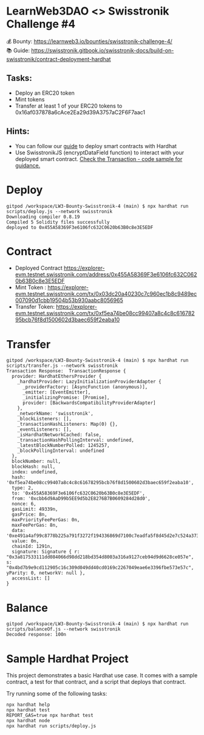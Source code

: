  
# LearnWeb3DAO <> Swisstronik Challenge #4   

💰 Bounty: https://learnweb3.io/bounties/swisstronik-challenge-4/   
📚 Guide: https://swisstronik.gitbook.io/swisstronik-docs/build-on-swisstronik/contract-deployment-hardhat    

## Tasks:
- Deploy an ERC20 token   
- Mint tokens   
- Transfer at least 1 of your ERC20 tokens to 0x16af037878a6cAce2Ea29d39A3757aC2F6F7aac1   

## Hints:
- You can follow our [guide](https://swisstronik.gitbook.io/swisstronik-docs/build-on-swisstronik/contract-deployment-hardhat) to deploy smart contracts with Hardhat   
- Use SwisstronikJS (encryptDataField function) to interact with your deployed smart contract. [Check the Transaction - code sample for guidance.](https://swisstronik.gitbook.io/swisstronik-docs/build-on-swisstronik/contract-deployment-hardhat/5.-interact-with-the-contract-transaction)     

# Deploy   

```shell
gitpod /workspace/LW3-Bounty-Swisstronik-4 (main) $ npx hardhat run scripts/deploy.js --network swisstronik
Downloading compiler 0.8.19
Compiled 5 Solidity files successfully
deployed to 0x455A58369F3e6106fc632C0620b63B0c8e3E5EDF
```   
# Contract   

- Deployed Contract https://explorer-evm.testnet.swisstronik.com/address/0x455A58369F3e6106fc632C0620b63B0c8e3E5EDF   
- Mint Token : https://explorer-evm.testnet.swisstronik.com/tx/0x03dc20a40230c7c960ec1b8c9489ec007090d1cbb19504b53b930aabc8056965   
- Transfer Token: https://explorer-evm.testnet.swisstronik.com/tx/0xf5ea74be08cc99407a8c4c8c61678295bcb76f8d1500602d3baec659f2eaba10   

# Transfer   

```shell
gitpod /workspace/LW3-Bounty-Swisstronik-4 (main) $ npx hardhat run scripts/transfer.js --network swisstronik
Transaction Response:  TransactionResponse {
  provider: HardhatEthersProvider {
    _hardhatProvider: LazyInitializationProviderAdapter {
      _providerFactory: [AsyncFunction (anonymous)],
      _emitter: [EventEmitter],
      _initializingPromise: [Promise],
      provider: [BackwardsCompatibilityProviderAdapter]
    },
    _networkName: 'swisstronik',
    _blockListeners: [],
    _transactionHashListeners: Map(0) {},
    _eventListeners: [],
    _isHardhatNetworkCached: false,
    _transactionHashPollingInterval: undefined,
    _latestBlockNumberPolled: 1245257,
    _blockPollingInterval: undefined
  },
  blockNumber: null,
  blockHash: null,
  index: undefined,
  hash: '0xf5ea74be08cc99407a8c4c8c61678295bcb76f8d1500602d3baec659f2eaba10',
  type: 2,
  to: '0x455A58369F3e6106fc632C0620b63B0c8e3E5EDF',
  from: '0xcbb6d9AaD99b5EE9d5b2E8276B7B0609284d28d0',
  nonce: 6,
  gasLimit: 49339n,
  gasPrice: 8n,
  maxPriorityFeePerGas: 0n,
  maxFeePerGas: 8n,
  data: '0xe491a4af99c8778b225a791f3272f194336869d7100c7eadfa5f8d45d2e7c524a37365f8e5d2b5e276a98843a3be4dda84ac4141a991efb26b91cadee475f57669266ca7f098c3e22e86f892116a460d86f6c960d293de118e133370b4c166205fb97c0af13909afa196650986ddaae1f83073d20bd8e4090d3106aadaef6eb1e2b91bc5c9f8ac28ab97d65d2b956f2c92ec41',
  value: 0n,
  chainId: 1291n,
  signature: Signature { r: "0x3a817533111dd084066d98dd218bd354d8003a316a9127ceb94d9d6628ce057e", s: "0x4bd7b9e9cd112905c16c309d049dd40cd0169c2267049eae6e3396fbe573e57c", yParity: 0, networkV: null },
  accessList: []
}
```   

# Balance   

```shell
gitpod /workspace/LW3-Bounty-Swisstronik-4 (main) $ npx hardhat run scripts/balanceOf.js --network swisstronik
Decoded response: 100n
```   

# Sample Hardhat Project

This project demonstrates a basic Hardhat use case. It comes with a sample contract, a test for that contract, and a script that deploys that contract.

Try running some of the following tasks:

```shell
npx hardhat help
npx hardhat test
REPORT_GAS=true npx hardhat test
npx hardhat node
npx hardhat run scripts/deploy.js
```  
